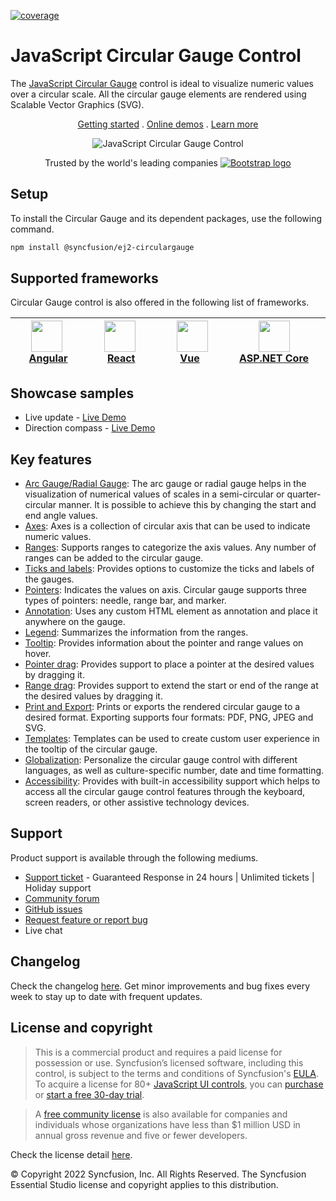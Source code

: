 [![coverage](http://ej2.syncfusion.com/badges/ej2-circulargauge/coverage.svg)](http://ej2.syncfusion.com/badges/ej2-circulargauge)

# JavaScript Circular Gauge Control

The [JavaScript Circular Gauge](https://www.syncfusion.com/javascript-ui-controls/js-circular-gauge?utm_source=npm&utm_medium=listing&utm_campaign=javascript-circulargauge-npm) control is ideal to visualize numeric values over a circular scale. All the circular gauge elements are rendered using Scalable Vector Graphics (SVG).

<p align="center">
    <a href="https://ej2.syncfusion.com/documentation/circular-gauge/getting-started/?utm_source=npm&utm_medium=listing&utm_campaign=javascript-circulargauge-npm">Getting started</a> . 
    <a href="https://ej2.syncfusion.com/demos/?utm_source=npm&utm_medium=listing&utm_campaign=javascript-circulargauge-npm#/material/circular-gauge/default.html">Online demos</a> . 
    <a href="https://www.syncfusion.com/javascript-ui-controls/js-circular-gauge?utm_source=npm&utm_medium=listing&utm_campaign=javascript-circulargauge-npm">Learn more</a>
</p>

<p align="center">
    <img src="https://raw.githubusercontent.com/SyncfusionExamples/nuget-img/master/javascript/javascript-circular-gauge.png" alt="JavaScript Circular Gauge Control">
</p>

<p align="center">
Trusted by the world's leading companies
  <a href="https://www.syncfusion.com">
    <img src="https://raw.githubusercontent.com/SyncfusionExamples/nuget-img/master/syncfusion/syncfusion-trusted-companies.webp" alt="Bootstrap logo">
  </a>
</p>

## Setup

To install the Circular Gauge and its dependent packages, use the following command.

```sh
npm install @syncfusion/ej2-circulargauge
```

## Supported frameworks

Circular Gauge control is also offered in the following list of frameworks.

| [<img src="https://ej2.syncfusion.com/github/images/angular.svg" height="50" />](https://www.syncfusion.com/angular-ui-components?utm_medium=listing&utm_source=github)<br/>&nbsp;&nbsp;&nbsp;&nbsp;&nbsp;[Angular](https://www.syncfusion.com/angular-ui-components?utm_medium=listing&utm_source=github)&nbsp;&nbsp;&nbsp;&nbsp; | [<img src="https://ej2.syncfusion.com/github/images/react.svg"  height="50" />](https://www.syncfusion.com/react-ui-components?utm_medium=listing&utm_source=github)<br/>&nbsp;&nbsp;&nbsp;&nbsp;&nbsp;&nbsp;&nbsp;[React](https://www.syncfusion.com/react-ui-components?utm_medium=listing&utm_source=github)&nbsp;&nbsp;&nbsp;&nbsp;&nbsp;&nbsp; | [<img src="https://ej2.syncfusion.com/github/images/vue.svg" height="50" />](https://www.syncfusion.com/vue-ui-components?utm_medium=listing&utm_source=github)<br/>&nbsp;&nbsp;&nbsp;&nbsp;&nbsp;&nbsp;&nbsp;[Vue](https://www.syncfusion.com/vue-ui-components?utm_medium=listing&utm_source=github)&nbsp;&nbsp;&nbsp;&nbsp;&nbsp;&nbsp;&nbsp;&nbsp;&nbsp; | [<img src="https://ej2.syncfusion.com/github/images/netcore.svg" height="50" />](https://www.syncfusion.com/aspnet-core-ui-controls?utm_medium=listing&utm_source=github)<br/>&nbsp;&nbsp;[ASP.NET&nbsp;Core](https://www.syncfusion.com/aspnet-core-ui-controls?utm_medium=listing&utm_source=github)&nbsp;&nbsp; | [<img src="https://ej2.syncfusion.com/github/images/netmvc.svg" height="50" />](https://www.syncfusion.com/aspnet-mvc-ui-controls?utm_medium=listing&utm_source=github)<br/>&nbsp;&nbsp;[ASP.NET&nbsp;MVC](https://www.syncfusion.com/aspnet-mvc-ui-controls?utm_medium=listing&utm_source=github)&nbsp;&nbsp; | 
| :-----: | :-----: | :-----: | :-----: | :-----: |

## Showcase samples

* Live update - [Live Demo](https://ej2.syncfusion.com/demos/?utm_source=npm&utm_campaign=circulargauge#/material/circular-gauge/data-sample.html)
* Direction compass - [Live Demo](https://ej2.syncfusion.com/demos/?utm_source=npm&utm_campaign=circulargauge#/material/circular-gauge/compass.html)

## Key features

* [Arc Gauge/Radial Gauge](https://ej2.syncfusion.com/documentation/circular-gauge/gauge-axes/?utm_source=npm&utm_medium=listing&utm_campaign=javascript-circulargauge-npm#angles-and-direction): The arc gauge or radial gauge helps in the visualization of numerical values of scales in a semi-circular or quarter-circular manner. It is possible to achieve this by changing the start and end angle values.
* [Axes](https://ej2.syncfusion.com/documentation/circular-gauge/gauge-axes/?utm_source=npm&utm_medium=listing&utm_campaign=javascript-circulargauge-npm): Axes is a collection of circular axis that can be used to indicate numeric values.
* [Ranges](https://ej2.syncfusion.com/documentation/circular-gauge/gauge-ranges/?utm_source=npm&utm_medium=listing&utm_campaign=javascript-circulargauge-npm): Supports ranges to categorize the axis values. Any number of ranges can be added to the circular gauge.
* [Ticks and labels](https://ej2.syncfusion.com/demos/?utm_source=npm&utm_medium=listing&utm_campaign=javascript-circulargauge-npm#/material/circular-gauge/labels.html): Provides options to customize the ticks and labels of the gauges.
* [Pointers](https://ej2.syncfusion.com/documentation/circular-gauge/gauge-pointers/?utm_source=npm&utm_medium=listing&utm_campaign=javascript-circulargauge-npm): Indicates the values on axis. Circular gauge supports three types of pointers: needle, range bar, and marker.
* [Annotation](https://ej2.syncfusion.com/documentation/circular-gauge/gauge-annotations/?utm_source=npm&utm_medium=listing&utm_campaign=javascript-circulargauge-npm): Uses any custom HTML element as annotation and place it anywhere on the gauge.
* [Legend](https://ej2.syncfusion.com/documentation/circular-gauge/gauge-legend/?utm_source=npm&utm_medium=listing&utm_campaign=javascript-circulargauge-npm): Summarizes the information from the ranges.
* [Tooltip](https://ej2.syncfusion.com/documentation/circular-gauge/gauge-user-interaction/?utm_source=npm&utm_medium=listing&utm_campaign=javascript-circulargauge-npm#tooltip-for-pointers): Provides information about the pointer and range values on hover.
* [Pointer drag](https://ej2.syncfusion.com/documentation/circular-gauge/gauge-user-interaction/?utm_source=npm&utm_medium=listing&utm_campaign=javascript-circulargauge-npm#pointer-drag): Provides support to place a pointer at the desired values by dragging it.
* [Range drag](https://ej2.syncfusion.com/demos/?utm_source=npm&utm_medium=listing&utm_campaign=javascript-circulargauge-npm#/material/circular-gauge/user-interaction.html): Provides support to extend the start or end of the range at the desired values by dragging it.
* [Print and Export](https://ej2.syncfusion.com/documentation/circular-gauge/gauge-print-and-export/?utm_source=npm&utm_medium=listing&utm_campaign=javascript-circulargauge-npm): Prints or exports the rendered circular gauge to a desired format. Exporting supports four formats: PDF, PNG, JPEG and SVG.
* [Templates](https://ej2.syncfusion.com/demos/?utm_source=npm&utm_medium=listing&utm_campaign=javascript-circulargauge-npm#/material/circular-gauge/tooltip.html): Templates can be used to create custom user experience in the tooltip of the circular gauge.
* [Globalization](https://ej2.syncfusion.com/documentation/circular-gauge/internationalization/?utm_source=npm&utm_medium=listing&utm_campaign=javascript-circulargauge-npm): Personalize the circular gauge control with different languages, as well as culture-specific number, date and time formatting.
* [Accessibility](https://ej2.syncfusion.com/documentation/circular-gauge/accessibility/?utm_source=npm&utm_medium=listing&utm_campaign=javascript-circulargauge-npm): Provides with built-in accessibility support which helps to access all the circular gauge control features through the keyboard, screen readers, or other assistive technology devices.

## Support

Product support is available through the following mediums.

* [Support ticket](https://support.syncfusion.com/support/tickets/create) - Guaranteed Response in 24 hours | Unlimited tickets | Holiday support
* [Community forum](https://www.syncfusion.com/forums/essential-js2?utm_source=npm&utm_medium=listing&utm_campaign=javascript-circulargauge-npm)
* [GitHub issues](https://github.com/syncfusion/ej2-javascript-ui-controls/issues/new)
* [Request feature or report bug](https://www.syncfusion.com/feedback/javascript?utm_source=npm&utm_medium=listing&utm_campaign=javascript-circulargauge-npm)
* Live chat

## Changelog

Check the changelog [here](https://github.com/syncfusion/ej2-javascript-ui-controls/blob/master/controls/circulargauge/CHANGELOG.md?utm_source=npm&utm_campaign=javascript-circulargauge-npm). Get minor improvements and bug fixes every week to stay up to date with frequent updates.

## License and copyright

> This is a commercial product and requires a paid license for possession or use. Syncfusion’s licensed software, including this control, is subject to the terms and conditions of Syncfusion's [EULA](https://www.syncfusion.com/eula/es/). To acquire a license for 80+ [JavaScript UI controls](https://www.syncfusion.com/javascript-ui-controls), you can [purchase](https://www.syncfusion.com/sales/products) or [start a free 30-day trial](https://www.syncfusion.com/account/manage-trials/start-trials).

> A [free community license](https://www.syncfusion.com/products/communitylicense) is also available for companies and individuals whose organizations have less than $1 million USD in annual gross revenue and five or fewer developers.

Check the license detail [here](https://github.com/syncfusion/ej2-javascript-ui-controls/blob/master/controls/circulargauge/license?utm_source=npm&utm_campaign=javascript-circulargauge-npm).

&copy; Copyright 2022 Syncfusion, Inc. All Rights Reserved. The Syncfusion Essential Studio license and copyright applies to this distribution.